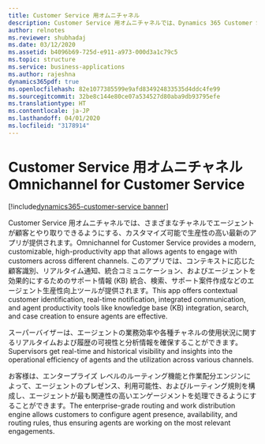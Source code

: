 ```yaml
---
title: Customer Service 用オムニチャネル
description: Customer Service 用オムニチャネルでは、Dynamics 365 Customer Service の機能を拡張する機能のスイートが提供されます。組織はデジタル メッセージング チャネルにより、顧客とすばやくやり取りし、エンゲージメントを促進することができます。
author: relnotes
ms.reviewer: shubhadaj
ms.date: 03/12/2020
ms.assetid: b4096b69-725d-e911-a973-000d3a1c79c5
ms.topic: structure
ms.service: business-applications
ms.author: rajeshna
dynamics365pdf: true
ms.openlocfilehash: 82e1077385599e9afd834924833535d4ddc4fe99
ms.sourcegitcommit: 32be8c144e80ce07a534527d80aba9db93795efe
ms.translationtype: HT
ms.contentlocale: ja-JP
ms.lasthandoff: 04/01/2020
ms.locfileid: "3178914"
---
```

# <a name="omnichannel-for-customer-service"></a><span data-ttu-id="0c04a-103">Customer Service 用オムニチャネル</span><span class="sxs-lookup"><span data-stu-id="0c04a-103">Omnichannel for Customer Service</span></span>

[!include[dynamics365-customer-service banner](../includes/dynamics365-customer-service.md)]

<!--structure start-->
<span data-ttu-id="0c04a-104">Customer Service 用オムニチャネルでは、さまざまなチャネルでエージェントが顧客とやり取りできるようにする、カスタマイズ可能で生産性の高い最新のアプリが提供されます。</span><span class="sxs-lookup"><span data-stu-id="0c04a-104">Omnichannel for Customer Service provides a modern, customizable, high-productivity app that allows agents to engage with customers across different channels.</span></span> <span data-ttu-id="0c04a-105">このアプリでは、コンテキストに応じた顧客識別、リアルタイム通知、統合コミュニケーション、およびエージェントを効果的にするためのサポート情報 (KB) 統合、検索、サポート案件作成などのエージェント生産性向上ツールが提供されます。</span><span class="sxs-lookup"><span data-stu-id="0c04a-105">This app offers contextual customer identification, real-time notification, integrated communication, and agent productivity tools like knowledge base (KB) integration, search, and case creation to ensure agents are effective.</span></span>

<span data-ttu-id="0c04a-106">スーパーバイザーは、エージェントの業務効率や各種チャネルの使用状況に関するリアルタイムおよび履歴の可視性と分析情報を確保することができます。</span><span class="sxs-lookup"><span data-stu-id="0c04a-106">Supervisors get real-time and historical visibility and insights into the operational efficiency of agents and the utilization across various channels.</span></span>

<span data-ttu-id="0c04a-107">お客様は、エンタープライズ レベルのルーティング機能と作業配分エンジンによって、エージェントのプレゼンス、利用可能性、およびルーティング規則を構成し、エージェントが最も関連性の高いエンゲージメントを処理できるようにすることができます。</span><span class="sxs-lookup"><span data-stu-id="0c04a-107">The enterprise-grade routing and work distribution engine allows customers to configure agent presence, availability, and routing rules, thus ensuring agents are working on the most relevant engagements.</span></span>
<!--structure end-->



